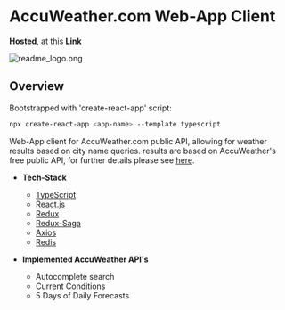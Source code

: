 # AccuWeather.com Web-App Client

__Hosted__, at this [**Link**](http://)

![readme_logo.png]("./weather-sagas-client/public/readme_logo.png")

## Overview

Bootstrapped with 'create-react-app' script:

```bash
npx create-react-app <app-name> --template typescript
```

Web-App client for AccuWeather.com public API, allowing for weather results based on city name queries.
results are based on AccuWeather's free public API, for further details please see [here](https://developer.accuweather.com).

- __Tech-Stack__
  - [TypeScript](https://www.typescriptlang.org)
  - [React.js](https://reactjs.org)
  - [Redux](https://redux.js.org)
  - [Redux-Saga](https://redux-saga.js.org)
  - [Axios](https://github.com/axios/axios)
  - [Redis](https://redis.io)

- __Implemented AccuWeather API's__
  - Autocomplete search
  - Current Conditions
  - 5 Days of Daily Forecasts
  
